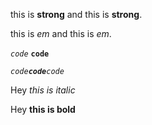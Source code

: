 this is __strong__ and this is **strong**.

this is _em_ and this is *em*.

_`code`_ __`code`__

*`code`**`code`**`code`*

Hey *this is
italic*

Hey **this is
bold**
